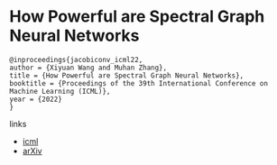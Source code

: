 # How Powerful are Spectral Graph Neural Networks

```
@inproceedings{jacobiconv_icml22,
author = {Xiyuan Wang and Muhan Zhang},
title = {How Powerful are Spectral Graph Neural Networks},
booktitle = {Proceedings of the 39th International Conference on Machine Learning (ICML)},
year = {2022}
}
```

links
- [icml](https://icml.cc/Conferences/2022/Schedule?showEvent=17796)
- [arXiv](https://arxiv.org/abs/2205.11172)
